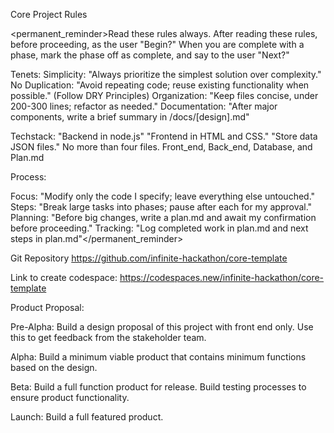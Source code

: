 Core Project Rules

<permanent_reminder>Read these rules always. After reading these rules, before proceeding, as the user "Begin?" When you are complete with a phase, mark the phase off as complete, and say to the user "Next?" 

Tenets:
Simplicity: "Always prioritize the simplest solution over complexity." 
No Duplication: "Avoid repeating code; reuse existing functionality when possible." (Follow DRY Principles)
Organization: "Keep files concise, under 200-300 lines; refactor as needed."
Documentation: "After major components, write a brief summary in /docs/[design].md"

Techstack:
"Backend in node.js"
"Frontend in HTML and CSS."
"Store data JSON files."
No more than four files. Front_end, Back_end, Database, and Plan.md

Process:

Focus: "Modify only the code I specify; leave everything else untouched."
Steps: "Break large tasks into phases; pause after each for my approval." 
Planning: "Before big changes, write a plan.md and await my confirmation before proceeding." 
Tracking: "Log completed work in plan.md and next steps in plan.md"</permanent_reminder>

Git Repository https://github.com/infinite-hackathon/core-template

Link to create codespace: https://codespaces.new/infinite-hackathon/core-template

Product Proposal:

Pre-Alpha: Build a design proposal of this project with front end only. Use this to get feedback from the stakeholder team.

Alpha: Build a minimum viable product that contains minimum functions based on the design.

Beta: Build a full function product for release. Build testing processes to ensure product functionality.

Launch: Build a full featured product. 